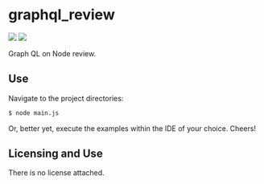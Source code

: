 # graphql_review

[![](https://img.shields.io/badge/GraphQL-14.7.0-magenta.svg)](https://graphql.org) 
[![](https://img.shields.io/badge/Node-13.8.0-greeh.svg)](https://nodejs.org/en/) 

Graph QL on Node review.

## Use

Navigate to the project directories:

```bash
$ node main.js
```

Or, better yet, execute the examples within the IDE of your choice. Cheers!

## Licensing and Use

There is no license attached.
